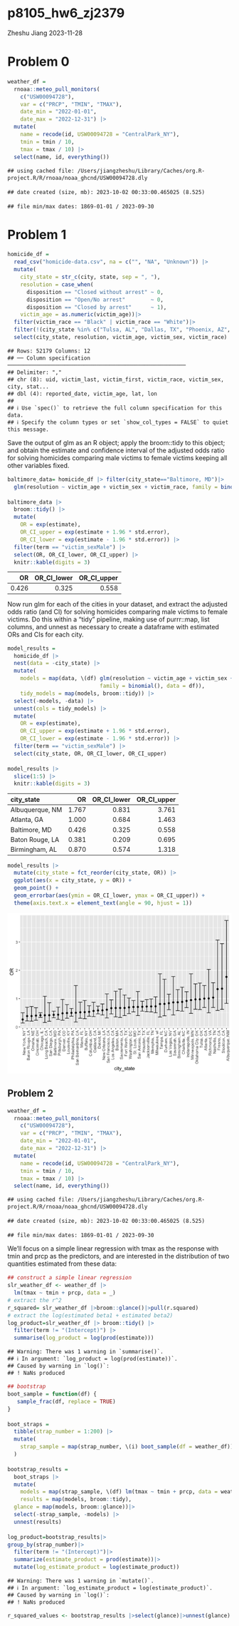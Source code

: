 p8105_hw6_zj2379
================
Zheshu Jiang
2023-11-28

# Problem 0

``` r
weather_df = 
  rnoaa::meteo_pull_monitors(
    c("USW00094728"),
    var = c("PRCP", "TMIN", "TMAX"), 
    date_min = "2022-01-01",
    date_max = "2022-12-31") |>
  mutate(
    name = recode(id, USW00094728 = "CentralPark_NY"),
    tmin = tmin / 10,
    tmax = tmax / 10) |>
  select(name, id, everything())
```

    ## using cached file: /Users/jiangzheshu/Library/Caches/org.R-project.R/R/rnoaa/noaa_ghcnd/USW00094728.dly

    ## date created (size, mb): 2023-10-02 00:33:00.465025 (8.525)

    ## file min/max dates: 1869-01-01 / 2023-09-30

# Problem 1

``` r
homicide_df = 
  read_csv("homicide-data.csv", na = c("", "NA", "Unknown")) |> 
  mutate(
    city_state = str_c(city, state, sep = ", "),
    resolution = case_when(
      disposition == "Closed without arrest" ~ 0,
      disposition == "Open/No arrest"        ~ 0,
      disposition == "Closed by arrest"      ~ 1),
    victim_age = as.numeric(victim_age))|>
  filter(victim_race == "Black" | victim_race == "White")|> 
  filter(!(city_state %in% c("Tulsa, AL", "Dallas, TX", "Phoenix, AZ", "Kansas City, MO"))) |> 
  select(city_state, resolution, victim_age, victim_sex, victim_race)
```

    ## Rows: 52179 Columns: 12
    ## ── Column specification ────────────────────────────────────────────────────────
    ## Delimiter: ","
    ## chr (8): uid, victim_last, victim_first, victim_race, victim_sex, city, stat...
    ## dbl (4): reported_date, victim_age, lat, lon
    ## 
    ## ℹ Use `spec()` to retrieve the full column specification for this data.
    ## ℹ Specify the column types or set `show_col_types = FALSE` to quiet this message.

Save the output of glm as an R object; apply the broom::tidy to this
object; and obtain the estimate and confidence interval of the adjusted
odds ratio for solving homicides comparing male victims to female
victims keeping all other variables fixed.

``` r
baltimore_data= homicide_df |> filter(city_state=="Baltimore, MD")|>
  glm(resolution ~ victim_age + victim_sex + victim_race, family = binomial(), data = _)

baltimore_data |> 
  broom::tidy() |> 
  mutate(
    OR = exp(estimate), 
    OR_CI_upper = exp(estimate + 1.96 * std.error),
    OR_CI_lower = exp(estimate - 1.96 * std.error)) |> 
  filter(term == "victim_sexMale") |> 
  select(OR, OR_CI_lower, OR_CI_upper) |>
  knitr::kable(digits = 3)
```

|    OR | OR_CI_lower | OR_CI_upper |
|------:|------------:|------------:|
| 0.426 |       0.325 |       0.558 |

Now run glm for each of the cities in your dataset, and extract the
adjusted odds ratio (and CI) for solving homicides comparing male
victims to female victims. Do this within a “tidy” pipeline, making use
of purrr::map, list columns, and unnest as necessary to create a
dataframe with estimated ORs and CIs for each city.

``` r
model_results = 
  homicide_df |> 
  nest(data = -city_state) |> 
  mutate(
    models = map(data, \(df) glm(resolution ~ victim_age + victim_sex + victim_race, 
                             family = binomial(), data = df)),
    tidy_models = map(models, broom::tidy)) |> 
  select(-models, -data) |> 
  unnest(cols = tidy_models) |> 
  mutate(
    OR = exp(estimate), 
    OR_CI_upper = exp(estimate + 1.96 * std.error),
    OR_CI_lower = exp(estimate - 1.96 * std.error)) |> 
  filter(term == "victim_sexMale") |> 
  select(city_state, OR, OR_CI_lower, OR_CI_upper)

model_results |>
  slice(1:5) |> 
  knitr::kable(digits = 3)
```

| city_state      |    OR | OR_CI_lower | OR_CI_upper |
|:----------------|------:|------------:|------------:|
| Albuquerque, NM | 1.767 |       0.831 |       3.761 |
| Atlanta, GA     | 1.000 |       0.684 |       1.463 |
| Baltimore, MD   | 0.426 |       0.325 |       0.558 |
| Baton Rouge, LA | 0.381 |       0.209 |       0.695 |
| Birmingham, AL  | 0.870 |       0.574 |       1.318 |

``` r
model_results |> 
  mutate(city_state = fct_reorder(city_state, OR)) |> 
  ggplot(aes(x = city_state, y = OR)) + 
  geom_point() + 
  geom_errorbar(aes(ymin = OR_CI_lower, ymax = OR_CI_upper)) + 
  theme(axis.text.x = element_text(angle = 90, hjust = 1))
```

![](p8105_hw6_zj2379_files/figure-gfm/q1_plot-1.png)<!-- -->

## Problem 2

``` r
weather_df = 
  rnoaa::meteo_pull_monitors(
    c("USW00094728"),
    var = c("PRCP", "TMIN", "TMAX"), 
    date_min = "2022-01-01",
    date_max = "2022-12-31") |>
  mutate(
    name = recode(id, USW00094728 = "CentralPark_NY"),
    tmin = tmin / 10,
    tmax = tmax / 10) |>
  select(name, id, everything())
```

    ## using cached file: /Users/jiangzheshu/Library/Caches/org.R-project.R/R/rnoaa/noaa_ghcnd/USW00094728.dly

    ## date created (size, mb): 2023-10-02 00:33:00.465025 (8.525)

    ## file min/max dates: 1869-01-01 / 2023-09-30

We’ll focus on a simple linear regression with tmax as the response with
tmin and prcp as the predictors, and are interested in the distribution
of two quantities estimated from these data:

``` r
## construct a simple linear regression 
slr_weather_df <- weather_df |>
  lm(tmax ~ tmin + prcp, data = _) 
# extract the r^2
r_squared= slr_weather_df |>broom::glance()|>pull(r.squared)
# extract the log(estimated beta1 + estimated beta2)
log_product=slr_weather_df |> broom::tidy() |>
  filter(term != "(Intercept)") |>
  summarise(log_product = log(prod(estimate)))
```

    ## Warning: There was 1 warning in `summarise()`.
    ## ℹ In argument: `log_product = log(prod(estimate))`.
    ## Caused by warning in `log()`:
    ## ! NaNs produced

``` r
## bootstrap
boot_sample = function(df) {
   sample_frac(df, replace = TRUE)
}

boot_straps = 
  tibble(strap_number = 1:200) |> 
  mutate(
    strap_sample = map(strap_number, \(i) boot_sample(df = weather_df))
  )

bootstrap_results = 
  boot_straps |> 
  mutate(
    models = map(strap_sample, \(df) lm(tmax ~ tmin + prcp, data = weather_df) ),
    results = map(models, broom::tidy),
  glance = map(models, broom::glance))|> 
  select(-strap_sample, -models) |> 
  unnest(results)

log_product=bootstrap_results|>
group_by(strap_number)|>
  filter(term != "(Intercept)")|>
  summarize(estimate_product = prod(estimate))|>
  mutate(log_estimate_product = log(estimate_product))
```

    ## Warning: There was 1 warning in `mutate()`.
    ## ℹ In argument: `log_estimate_product = log(estimate_product)`.
    ## Caused by warning in `log()`:
    ## ! NaNs produced

``` r
r_squared_values <- bootstrap_results |>select(glance)|>unnest(glance)|>select(r.squared)
```
